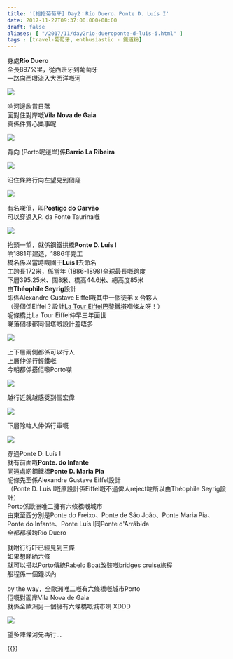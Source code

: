 ```yaml
---
title: '[抱抱葡萄牙] Day2：Río Duero、Ponte D. Luís I'
date: 2017-11-27T09:37:00.000+08:00
draft: false
aliases: [ "/2017/11/day2rio-dueroponte-d-luis-i.html" ]
tags : [travel-葡萄牙, enthusiastic - 鐵道粉]
---
```


身處**Río Duero**  
全長897公里，從西班牙到葡萄牙  
一路向西咁流入大西洋嘅河  

![](/images/portugal2i1.jpg)

响河邊欣賞日落  
面對住對岸嘅**Vila Nova de Gaia**  
真係件賞心樂事呢  

![](/images/portugal2i2.jpg)

背向 (Porto呢邊岸)係**Barrio La Ribeira**  

![](/images/portugal2i3.jpg)

沿住條路行向左望見到個窿  

![](/images/portugal2i4.jpg)

有名㗎佢，叫**Postigo do Carvão**  
可以穿返入R. da Fonte Taurina嘅  

![](/images/portugal2i5.jpg)

抬頭一望，就係鋼鐵拱橋**Ponte D. Luís I**  
响1881年建造，1886年完工  
橋名係以當時嘅國王**Luís I**去命名  
主跨長172米，係當年 (1886-1898)全球最長嘅跨度  
下層395.25米、闊8米、橋高44.6米、總高度85米  
由**Théophile Seyrig**設計  
即係Alexandre Gustave Eiffel嘅其中一個徒弟 x 合夥人  
（邊個係Eiffel？設計[La Tour Eiffel巴黎鐵塔](http://www.hidie.net/2014/05/hello-europe.html)嗰條友呀！）  
呢條橋比La Tour Eiffel仲早三年面世  
睇落個樣都同個塔嘅設計差唔多  

![](/images/portugal2i.jpg)

上下層兩側都係可以行人  
上層仲係行輕鐵嘅  
今朝都係搭佢嚟Porto㗎  

![](/images/portugal2i6.jpg)

越行近就越感受到個宏偉  

![](/images/portugal2i7.jpg)

下層除咗人仲係行車嘅  

![](/images/portugal2i8.jpg)

穿過Ponte D. Luís I  
就有前面嘅**Ponte. do Infante**  
同遠處啲鋼鐵橋**Ponte D. Maria Pia**  
呢條先至係Alexandre Gustave Eiffel設計  
（Ponte D. Luís I嘅原設計係Eiffel嘅不過俾人reject咗所以由Théophile Seyrig設計）  
Porto係歐洲唯二擁有六條橋嘅城市  
由東至西分別是Ponte do Freixo、Ponte de São João、Ponte Maria Pia、Ponte do Infante、Ponte Luís I同Ponte d'Arrábida  
全都都橫跨Río Duero  
  
就咁行行吓已經見到三條  
如果想睇晒六條  
就可以搭以Porto傳統Rabelo Boat改裝嘅bridges cruise旅程  
船程係一個鐘以內  
  
by the way，全歐洲唯二嘅有六條橋嘅城市Porto  
佢嘅對面岸Vila Nova de Gaia  
就係全歐洲另一個擁有六條橋嘅城市喇 XDDD  

![](/images/portugal2i9.jpg)

望多陣條河先再行...  
  
  
  

{{<portugal>}}  

